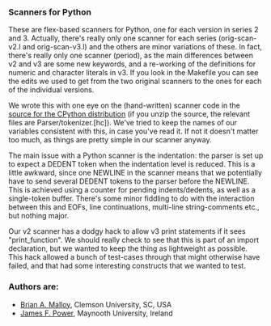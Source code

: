 ### Scanners for Python

These are flex-based scanners for Python, one for each version in
series 2 and 3.  Actually, there's really only one scanner for each
series (orig-scan-v2.l and orig-scan-v3.l) and the others are minor
variations of these.  In fact, there's really only one scanner
(period), as the main differences between v2 and v3 are some new
keywords, and a re-working of the definitions for numeric and
character literals in v3.  If you look in the Makefile you can see the
edits we used to get from the two original scanners to the ones for each
of the individual versions.

We wrote this with one eye on the (hand-written) scanner code in the
[source for the CPython distribution](https://www.python.org/downloads/source/) (if you unzip the source, the relevant files are Parser/tokenizer.[hc]).
We've tried to keep the names of our variables consistent with this, in case
you've read it.  If not it doesn't matter too much, as things are
pretty simple in our scanner anyway.

The main issue with a Python scanner is the indentation: the parser is
set up to expect a DEDENT token when the indentation level is reduced.
This is a little awkward, since one NEWLINE in the scanner means that
we potentially have to send several DEDENT tokens to the parser before
the NEWLINE.  This is achieved using a counter for pending
indents/dedents, as well as a single-token buffer.  There's some minor
fiddling to do with the interaction between this and EOFs, line
continuations, multi-line string-comments etc., but nothing major.

Our v2 scanner has a dodgy hack to allow v3 print statements if it
sees "print_function".  We should really check to see that this is
part of an import declaration, but we wanted to keep the thing as
lightweight as possible.  This hack allowed a bunch of test-cases
through that might otherwise have failed, and that had some interesting
constructs that we wanted to test.



### Authors are:
* [Brian A. Malloy](http://www.brianmalloy.com/), Clemson University, SC, USA
* [James F. Power](http://www.cs.nuim.ie/~jpower/), Maynooth University, Ireland


